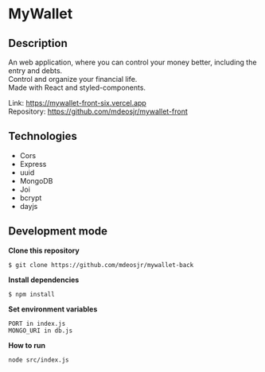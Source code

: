 # MyWallet

## Description
An web application, where you can control your money better, including the entry and debts.
</br>Control and organize your financial life.
</br>Made with React and styled-components.

Link: https://mywallet-front-six.vercel.app
</br>Repository: https://github.com/mdeosjr/mywallet-front

## Technologies

- Cors 
- Express
- uuid 
- MongoDB
- Joi
- bcrypt 
- dayjs

## Development mode

**Clone this repository**
```
$ git clone https://github.com/mdeosjr/mywallet-back
```

**Install dependencies**
```
$ npm install
```

**Set environment variables**
```
PORT in index.js 
MONGO_URI in db.js
```

**How to run**
```
node src/index.js
```
